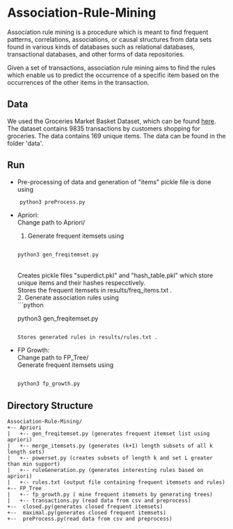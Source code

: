 # Association-Rule-Mining

Association rule mining is a procedure which is meant to find frequent patterns, correlations, associations, or causal structures from data sets found in various kinds of databases such as relational databases, transactional databases, and other forms of data repositories.

Given a set of transactions, association rule mining aims to find the rules which enable us to predict the occurrence of a specific item based on the occurrences of the other items in the transaction.

## Data

We used the Groceries Market Basket Dataset, which can be found [here](http://www.sci.csueastbay.edu/~esuess/classes/Statistics_6620/Presentations/ml13/groceries.csv). The dataset contains 9835 transactions by customers shopping for groceries. The data contains 169 unique items. The data can be found in the folder 'data'.

## Run
* Pre-processing of data and generation of "items" pickle file  is done using
```python
    python3 preProcess.py
```
* Apriori: <br />
    Change path to Apriori/ <br />
    1. Generate frequent itemsets using <br />
    ```python

    python3 gen_freqitemset.py
    ```
    <br />
    Creates pickle files "superdict.pkl" and "hash_table.pkl" which store unique items and their hashes respecctively. <br />
    Stores the frequent itemsets in results/freq_items.txt . <br />
    2. Generate association rules using <br />
    ```python

    python3 gen_freqitemset.py
    ```
    
    Stores generated rules in results/rules.txt .
* FP Growth: <br />
    Change path to FP_Tree/ <br />
    Generate frequent itemsets using
    ```python

    python3 fp_growth.py
    ```
## Directory Structure
```
Association-Rule-Mining/
+-- Apriori
|   +-- gen_freqitemset.py (generates frequent itemset list using apriori)
|   +-- merge_itemsets.py (generates (k+1) length subsets of all k length sets)
|   +-- powerset.py (creates subsets of length k and set L greater than min support)
|   +-- ruleGeneration.py (generates interesting rules based on apriori)
|   +-- rules.txt (output file containing frequent itemsets and rules)
+-- FP_Tree
|   +-- fp_growth.py ( mine frequent itemsets by generating trees)
|   +-- transactions.py (read data from csv and preprocess)
+--  closed.py(generates closed frequent itemsets)
+--  maximal.py(generates closed frequent itemsets)
+--  preProcess.py(read data from csv and preprocess)


```
